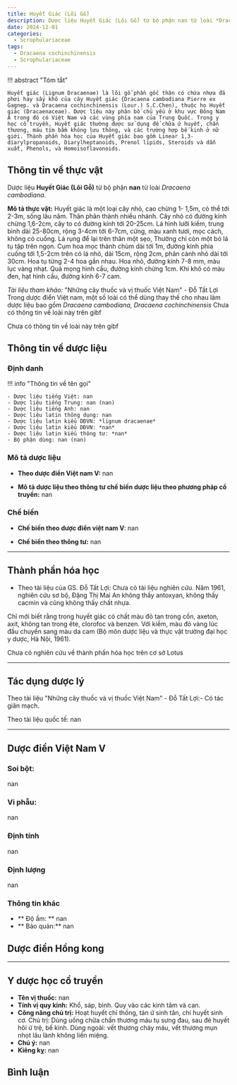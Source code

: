 ```yaml
---
title: Huyết Giác (Lõi Gỗ)
description: Dược liệu Huyết Giác (Lõi Gỗ) từ bộ phận nan từ loài *Dracaena cambodiana*
date: 2024-12-01
categories:
  - Scrophulariaceae
tags:
  - Dracaena cochinchinensis
  - Scrophulariaceae
---
```

!!! abstract "Tóm tắt"

    Huyết giác (Lignum Dracaenae) là lõi gỗ phần gốc thân có chứa nhựa đã phơi hay sấy khô của cây Huyết giác {Dracaena cambodiana Pierre ex Gagnep. và Dracaena cochinchinensis (Lour.) S.C.Chen), thuộc họ Huyết giác (Dracaenaceae). Dược liệu này phân bố chủ yếu ở khu vực Đông Nam Á trong đó có Việt Nam và các vùng phía nam của Trung Quốc. Trong y học cổ truyền, Huyết giác thường được sử dụng để chữa ứ huyết, chấn thương, máu tím bầm không lưu thông, và các trường hợp bế kinh ở nữ giới. Thành phần hóa học của Huyết giác bao gồm Linear 1,3-diarylpropanoids, Diarylheptanoids, Prenol lipids, Steroids và dẫn xuất, Phenols, và Homoisoflavonoids.

## Thông tin về thực vật


Dược liệu **Huyết Giác (Lõi Gỗ)** từ bộ phận **nan** từ loài *Dracaena cambodiana*.

**Mô tả thực vật:** Huyết giác là một loại cây nhỏ, cao chừng 1- 1,5m, có thể tới 2-3m, sống lâu năm. Thân phân thành nhiều nhánh. Cây nhỏ có đường kính chừng 1,6-2cm, cây to có đường kính tới 20-25cm. Lá hình lưỡi kiếm, trung bình dài 25-80cm, rộng 3-4cm tới 6-7cm, cứng, màu xanh tươi, mọc cách, không có cuống. Lá rụng để lại trên thân một sẹo, Thường chỉ còn một bó lá tụ tập trên ngọn. Cụm hoa mọc thành chùm dài tới 1m, đường kính phía cuống tới 1,5-2cm trên có lá nhỏ, dài 15cm, rộng 2cm, phân cành nhỏ dài tới 30cm. Hoa tụ từng 2-4 hoa gần nhau. Hoa nhỏ, đường kính 7-8 mm, màu lục vàng nhạt. Quả mọng hình cầu, đường kính chừng 1cm. Khi khô có màu đen, hạt hình cầu, đường kính 6-7 cam.

*Tài liệu tham khảo:* "Những cây thuốc và vị thuốc Việt Nam" - Đỗ Tất Lợi 
Trong dược điển Việt nam, một số loài có thể dùng thay thế cho nhau làm dược liệu bao gồm *Dracaena cambodiana, Dracaena cochinchinensis* 
Chưa có thông tin về loài này trên gibf
 
Chưa có thông tin về loài này trên gibf


## Thông tin về dược liệu 

### Định danh

!!! info "Thông tin về tên gọi"

    - Dược liệu tiếng Việt: nan
    - Dược liệu tiếng Trung: nan (nan)
    - Dược liệu tiếng Anh: nan
    - Dược liệu latin thông dụng: nan
    - Dược liệu latin kiểu DĐVN: *lignum dracaenae*
    - Dược liệu latin kiểu DĐVN: *nan*
    - Dược liệu latin kiểu thông tư: *nan*
    - Bộ phận dùng: nan (nan)

### Mô tả dược liệu 

- **Theo dược điển Việt nam V:** nan

- **Mô tả dược liệu theo thông tư chế biến dược liệu theo phương pháp cổ truyền:** nan

### Chế biến 

- **Chế biến theo dược điển việt nam V**: nan

- **Chế biến theo thông tư:** nan

--- 

## Thành phần hóa học

- Theo tài liệu của GS. Đỗ Tất Lợi:  Chưa có tài liệu nghiên cứu. Năm 1961, nghiên cứu sơ bộ, Đặng Thị Mai An không thấy antoxyan, không thấy cacmin và cũng không thấy chất nhựa.

Chỉ mới biết rằng trong huyết giác có chất màu đỏ tan trong cồn, axeton, axit, không tan trong ête, clorofoc và benzen. Với kiềm, màu đỏ vàng lúc đầu chuyển sang màu da cam (Bộ môn dược liệu và thực vật trường đại học y dược, Hà Nội, 1961).
    
Chưa có nghiên cứu về thành phần hóa học trên cơ sở Lotus

---

## Tác dụng dược lý

Theo tài liệu "Những cây thuốc và vị thuốc Việt Nam" - Đỗ Tất Lợi:- Có tác  giãn mạch.

Theo tài liệu quốc tế: nan

---

## Dược điển Việt Nam V

### Soi bột:

nan

<!-- Hình ảnh soi bột sẽ được tự động chèn vào đây sau -->

### Vi phẫu:

nan

<!-- Hình ảnh vi phẫu sẽ được tự động chèn vào đây sau -->

### Định tính

nan

### Định lượng

nan

### Thông tin khác 

- ** Độ ẩm: ** nan
- ** Bảo quản:** nan

## Dược điển Hồng kong

<!-- PDF sẽ được tự động chèn vào đây sau -->


---

## Y dược học cổ truyền

- **Tên vị thuốc:** nan
- **Tính vị quy kinh:** Khổ, sáp, bình. Quy vào các kinh tâm và can.
- **Công năng chủ trị:** Hoạt huyết chỉ thống, tán ứ sinh tân, chi huyết sinh cơ.
Chủ trị: Dùng uống chữa chấn thương máu tụ sưng đau, sau đẻ huyết hôi ứ trệ, bế kinh.
Dùng ngoài: vết thương cháy máu, vết thương mụn nhọt lâu lành không liền miệng.
- **Chú ý:** nan
- **Kiêng kỵ:** nan



## Bình luận

<div id="giscus-container"></div>
<script src="https://giscus.app/client.js"
        data-repo="hoangson0787/CSDL-duoc-lieu"
        data-repo-id="R_kgDONbMRNA"
        data-category="Duoc lieu"
        data-category-id="DIC_kwDONbMRNM4ClklR"
        data-mapping="pathname"
        data-strict="0"
        data-reactions-enabled="1"
        data-emit-metadata="1"
        data-input-position="bottom"
        data-theme="light"
        data-lang="en"
        crossorigin="anonymous"
        async>
</script>


